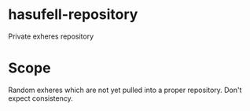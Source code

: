 hasufell-repository
===================

Private exheres repository

# Scope

Random exheres which are not yet pulled into a proper repository.
Don't expect consistency.
